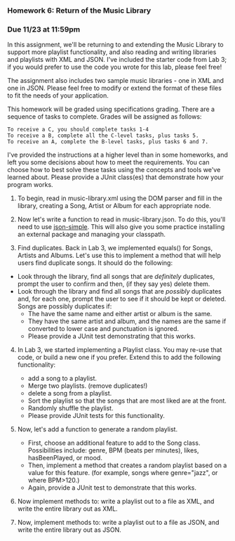 ### Homework 6: Return of the Music Library

### Due 11/23 at 11:59pm


In this assignment, we'll be returning to and extending the Music Library to support more playlist functionality, 
and also reading and writing libraries and playlists with XML and JSON. I've included the starter code from Lab 3; if you would prefer to use the code you wrote for this lab, please feel free!

The assignment also includes two sample music libraries - one in XML and one in JSON. Please feel free to modify or extend the format of these files to fit the needs of your application.

This homework will be graded using specifications grading. There are a sequence of tasks to complete. Grades will be assigned as follows:

    To receive a C, you should complete tasks 1-4
    To receive a B, complete all the C-level tasks, plus tasks 5.
    To receive an A, complete the B-level tasks, plus tasks 6 and 7.

I've provided the instructions at a higher level than in some homeworks, and left you some decisions about how to meet the requirements. You can choose how to best solve these tasks using the concepts and tools we've learned about. Please provide a JUnit class(es) that demonstrate how your program works.

1. To begin, read in music-library.xml using the DOM parser and fill in the library, creating a Song, Artist or Album for each appropriate node.

2. Now let's write a function to read in music-library.json. To do this, you'll need to use [json-simple](https://code.google.com/archive/p/json-simple/). This will also give you some practice installing an external package and managing your classpath.

3. Find duplicates. Back in Lab 3, we implemented equals() for Songs, Artists and Albums. Let's use this to implement a method that will help users find duplicate songs. It should do the following:

- Look through the library, find all songs that are *definitely* duplicates, prompt the user to confirm and then, (if they say yes) delete them.
- Look through the library and find all songs that are *possibly* duplicates and, for each one, prompt the user to see if it should be kept or deleted. Songs are possibly duplicates if:
  - The have the same name and either artist or album is the same.
  - They have the same artist and album, and the names are the same if converted to lower case and punctuation is ignored.
  - Please provide a JUnit test demonstrating that this works.

4. In Lab 3, we started implementing a Playlist class. You may re-use that code, or build a new one if you prefer. Extend this to add the following functionality:
   - add a song to a playlist.
   - Merge two playlists. (remove duplicates!)
   - delete a song from a playlist.
   - Sort the playlist so that the songs that are most liked are at the front.
   - Randomly shuffle the playlist.
   - Please provide JUnit tests for this functionality.   

5. Now, let's add a function to generate a random playlist. 
   - First, choose an additional feature to add to the Song class. Possibilities include: genre, BPM (beats per minutes), likes, hasBeenPlayed, or mood. 
   - Then, implement a method that creates a random playlist based on a value for this feature. (for example, songs where genre="jazz", or where BPM>120.)
   - Again, provide a JUnit test to demonstrate that this works.
   
6. Now implement methods to: write a playlist out to a file as XML, and write the entire library out as XML.

7. Now, implement methods to: write a playlist out to a file as JSON, and write the entire library out as JSON.

